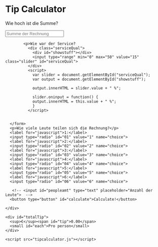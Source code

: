<header>
    <link rel="stylesheet" href="format.css"> 
    <meta name="viewport" content="width=device-width, initial-scale=1.0">
    <link rel="manifest" href="manifest.json" />
    <link rel="manifest" href="Thingy.webmanifest" />
</header>

<head>
  <link rel="manifest" href="manifest.json" />
  <link rel="manifest" href="Thingy.webmanifest" />
</head>

<div id="container">
    <h1>Tip Calculator</h1>
    <div id="calculator">
      <form>
        <p>Wie hoch ist die Summe?
          <p>
            <input id="billamt" type="text" placeholder="Summe der Rechnung">
  
            <p>Wie war der Service?  
              <div class="serviceQual">
                <div id="showstuff"></div>
                <input type="range" min="0" max="50" value="15" class="slider" id="serviceQual"> 
              </div>     
              <script> 
                var slider = document.getElementById("serviceQual");
                var output = document.getElementById("showstuff");

                output.innerHTML = slider.value + " %";

                slider.oninput = function() {
                output.innerHTML = this.value + " %";
                }
              </script>     
              
  
      </form>
      <p>Wie viele Leute teilen sich die Rechnung?</p>
      <label for="javascript">1:</label>
      <input type="radio" id="01" value="1" name="choice">
      <label for="javascript">2:</label>
      <input type="radio" id="02" value="2" name="choice">
      <label for="javascript">3:</label>
      <input type="radio" id="03" value="3" name="choice">
      <label for="javascript">4:</label>
      <input type="radio" id="04" value="4" name="choice">
      <label for="javascript">5:</label>
      <input type="radio" id="05" value="5" name="choice">
      <label for="javascript">6:</label>
      <input type="radio" id="06" value="6" name="choice">
      
       <!-- <input id="peopleamt" type="text" placeholder="Anzahl der Leute">  -->
      <button type="button" id="calculate">Calculate!</button>
  
    </div>

    <div id="totalTip">
      <sup>€</sup><span id="tip">0.00</span>
      <small id="each">Pro person</small>
    </div>
   
    <script src="tipcalculator.js"></script>
  </div>
 
 
